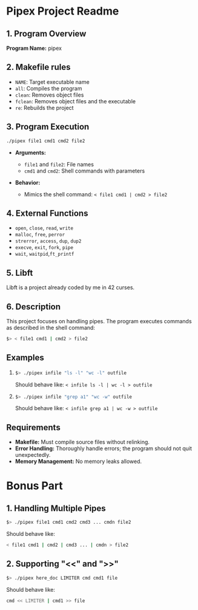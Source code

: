 # Pipex Project Readme

## 1. Program Overview

**Program Name:** pipex

## 2. Makefile rules

- `NAME`: Target executable name
- `all`: Compiles the program
- `clean`: Removes object files
- `fclean`: Removes object files and the executable
- `re`: Rebuilds the project

## 3. Program Execution

```bash
./pipex file1 cmd1 cmd2 file2
```

- **Arguments:**
  - `file1` and `file2`: File names
  - `cmd1` and `cmd2`: Shell commands with parameters

- **Behavior:**
  - Mimics the shell command: `< file1 cmd1 | cmd2 > file2`

## 4. External Functions

- `open`, `close`, `read`, `write`
- `malloc`, `free`, `perror`
- `strerror`, `access`, `dup`, `dup2`
- `execve`, `exit`, `fork`, `pipe`
-  `wait`, `waitpid`,`ft_printf`

## 5. Libft

Libft is a project already coded by me in 42 curses.

## 6. Description

This project focuses on handling pipes. The program executes commands as described in the shell command:

```bash
$> < file1 cmd1 | cmd2 > file2
```

## Examples

1. ```bash
   $> ./pipex infile "ls -l" "wc -l" outfile
   ```
   Should behave like: `< infile ls -l | wc -l > outfile`

2. ```bash
   $> ./pipex infile "grep a1" "wc -w" outfile
   ```
   Should behave like: `< infile grep a1 | wc -w > outfile`

## Requirements

- **Makefile:** Must compile source files without relinking.
- **Error Handling:** Thoroughly handle errors; the program should not quit unexpectedly.
- **Memory Management:** No memory leaks allowed.

# Bonus Part

## 1. Handling Multiple Pipes

```bash
$> ./pipex file1 cmd1 cmd2 cmd3 ... cmdn file2
```

Should behave like:

```bash
< file1 cmd1 | cmd2 | cmd3 ... | cmdn > file2
```

## 2. Supporting "<<" and ">>"

```bash
$> ./pipex here_doc LIMITER cmd cmd1 file
```

Should behave like:

```bash
cmd << LIMITER | cmd1 >> file
```
